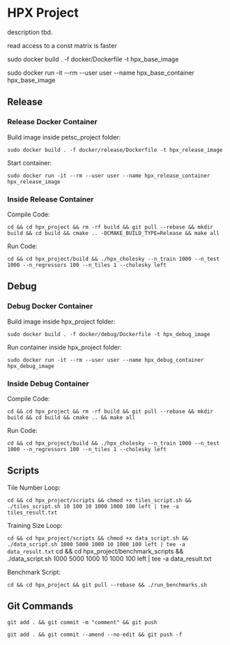 # HPX Project

description tbd.

read access to a const matrix is faster

sudo docker build . -f docker/Dockerfile -t hpx_base_image

sudo docker run -it --rm --user user --name hpx_base_container hpx_base_image

## Release

### Release Docker Container

Build image inside petsc_project folder:

`sudo docker build . -f docker/release/Dockerfile -t hpx_release_image`

Start container:

`sudo docker run -it --rm --user user --name hpx_release_container hpx_release_image`

### Inside Release Container
Compile Code:

`cd && cd hpx_project && rm -rf build && git pull --rebase && mkdir build && cd build && cmake .. -DCMAKE_BUILD_TYPE=Release && make all`

Run Code:

`cd && cd hpx_project/build && ./hpx_cholesky --n_train 1000 --n_test 1000 --n_regressors 100 --n_tiles 1 --cholesky left`


## Debug

### Debug Docker Container

Build image inside hpx_project folder:

`sudo docker build . -f docker/debug/Dockerfile -t hpx_debug_image`

Run container inside hpx_project folder:

`sudo docker run -it --rm --user user --name hpx_debug_container hpx_debug_image`

### Inside Debug Container

Compile Code:

`cd && cd hpx_project && rm -rf build && git pull --rebase && mkdir build && cd build && cmake .. && make all`

Run Code:

`cd && cd hpx_project/build && ./hpx_cholesky --n_train 1000 --n_test 1000 --n_regressors 100 --n_tiles 1 --cholesky left`

## Scripts

Tile Number Loop:

`cd && cd hpx_project/scripts && chmod +x tiles_script.sh && ./tiles_script.sh 10 100 10 1000 1000 100 left | tee -a tiles_result.txt`

Training Size Loop:

`cd && cd hpx_project/scripts && chmod +x data_script.sh && ./data_script.sh 1000 5000 1000 10 1000 100 left | tee -a data_result.txt`
cd && cd hpx_project/benchmark_scripts && ./data_script.sh 1000 5000 1000 10 1000 100 left | tee -a data_result.txt

Benchmark Script:

`cd && cd hpx_project && git pull --rebase && ./run_benchmarks.sh`


## Git Commands

`git add . && git commit -m "comment" && git push`

`git add . && git commit --amend --no-edit && git push -f`

